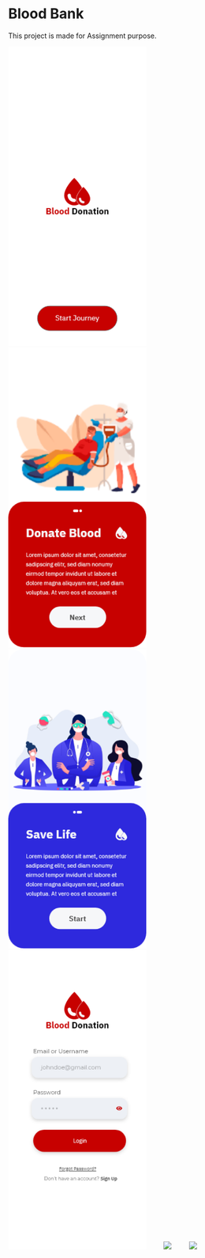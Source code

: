 # Blood Bank
This project is made for Assignment purpose.

<div>
<img src="Media/Welcome%20Screen.png" width="280"/>&nbsp;&nbsp;&nbsp;&nbsp;&nbsp;&nbsp;&nbsp;&nbsp;
<img src="Media/Splash%201.png" width="280"/>&nbsp;&nbsp;&nbsp;&nbsp;&nbsp;&nbsp;&nbsp;&nbsp;
<img src="Media/Splash%202.png" width="280"/>&nbsp;&nbsp;&nbsp;&nbsp;&nbsp;&nbsp;&nbsp;&nbsp;
<img src="Media/Sign%20In.png" width="280"/>&nbsp;&nbsp;&nbsp;&nbsp;&nbsp;&nbsp;&nbsp;&nbsp;
<img src="images/download%20(4).png" width="280"/>&nbsp;&nbsp;&nbsp;&nbsp;&nbsp;&nbsp;&nbsp;&nbsp;
<img src="images/download%20(5).png" width="280"/>
</div>

